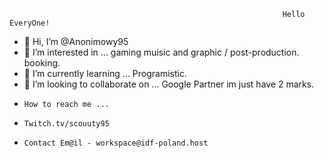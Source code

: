 
                                                                 Hello EveryOne!

- 👋 Hi, I’m @Anonimowy95
- 👀 I’m interested in ... gaming muisic and graphic / post-production. booking.
- 🌱 I’m currently learning ... Programistic.
- 💞️ I’m looking to collaborate on ... Google Partner im just have 2 marks.
-     How to reach me ... 
-     Twitch.tv/scouuty95 
-     Contact Em@il - workspace@idf-poland.host
